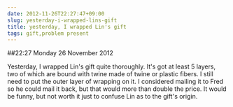 ```yaml
---
date: 2012-11-26T22:27:47+09:00
slug: yesterday-i-wrapped-lins-gift
title: yesterday, I wrapped Lin's gift
tags: gift,problem present
---
```


##22:27 Monday 26 November 2012

Yesterday, I wrapped Lin's gift quite thoroughly.  It's got at least 5 layers, two of which are bound with twine made of twine or plastic fibers.  I still need to put the outer layer of wrapping on it.  I considered mailing it to Fred so he could mail it back, but that would more than double the price.  It would be funny, but not worth it just to confuse Lin as to the gift's origin.
